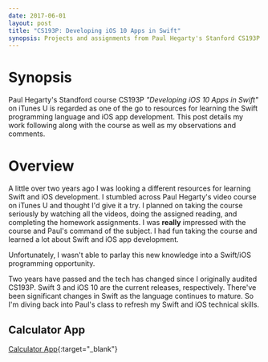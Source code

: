 ```yaml
---
date: 2017-06-01
layout: post
title: "CS193P: Developing iOS 10 Apps in Swift"
synopsis: Projects and assignments from Paul Hegarty's Stanford CS193P course.
---
```


# Synopsis

Paul Hegarty's Standford course CS193P _"Developing iOS 10 Apps in Swift"_ on iTunes U is regarded as one of the go to resources for learning the Swift programming language and iOS app development. This post details my work following along with the course as well as my observations and comments.

# Overview

A little over two years ago I was looking a different resources for learning Swift and iOS development. I stumbled across Paul Hegarty's video course on iTunes U and thought I'd give it a try. I planned on taking the course seriously by watching all the videos, doing the assigned reading, and completing the homework assignments. I was __really__ impressed with the course and Paul's command of the subject. I had fun taking the course and learned a lot about Swift and iOS app development.

Unfortunately, I wasn't able to parlay this new knowledge into a Swift/iOS programming opportunity.

Two years have passed and the tech has changed since I originally audited CS193P. Swift 3 and iOS 10 are the current releases, respectively. There've been significant changes in Swift as the language continues to mature. So I'm diving back into Paul's class to refresh my Swift and iOS technical skills.


## Calculator App

[Calculator App](http://shinyobjectaffliction.com/cs193p-calculator){:target="_blank"}

